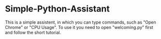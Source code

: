 # Simple-Python-Assistant
This is a simple assistent, in which you can type commands, such as "Open Chrome" or "CPU Usage".
To use it you need to open "welcoming.py" first and follow the short tutorial.
